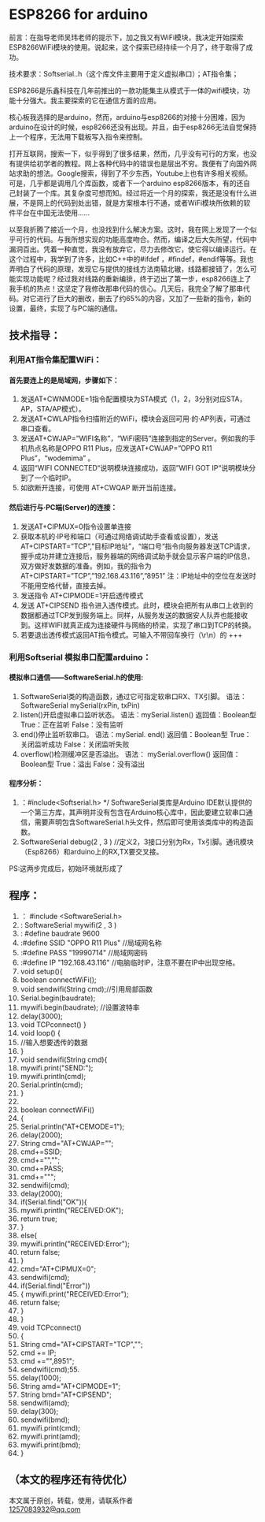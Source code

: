 

ESP8266 for arduino 
====== 
前言：在指导老师吴玮老师的提示下，加之我又有WiFi模块，我决定开始探索ESP8266WiFi模块的使用。说起来，这个探索已经持续一个月了，终于取得了成功。
 
技术要求：Softserial..h（这个库文件主要用于定义虚拟串口）；AT指令集；
  
  ESP8266是乐鑫科技在几年前推出的一款功能集主从模式于一体的wifi模块，功能十分强大。我主要探索的它在通信方面的应用。

  核心板我选择的是arduino，然而，arduino与esp8266的对接十分困难，因为arduino在设计的时候，esp8266还没有出现。并且，由于esp8266无法自觉保持上一个程序，无法用下载板写入指令来控制。

  打开互联网，搜索一下，似乎得到了很多结果，然而，几乎没有可行的方案，也没有提供给初学者的教程。网上各种代码中的错误也是层出不穷。我便有了向国外网站求助的想法。Google搜索，得到了不少东西，Youtube上也有许多相关视频。可是，几乎都是调用几个库函数，或者下一个arduino esp8266版本，有的还自己封装了一个库。其复杂度可想而知。经过将近一个月的探索，我还是没有什么进展，不是网上的代码到处出错，就是方案根本行不通，或者WiFi模块所依赖的软件平台在中国无法使用……

  以至我折腾了接近一个月，也没找到什么解决方案。这时，我在网上发现了一个似乎可行的代码。与我所想实现的功能高度吻合。然而，编译之后大失所望，代码中漏洞百出。凭着一种直觉，我没有放弃它，尽力去修改它，使它得以编译运行。在这个过程中，我学到了许多，比如C++中的#ifdef ，#findef，#endif等等。我也弄明白了代码的原理，发现它与提供的接线方法南辕北辙，线路都接错了，怎么可能实现功能呢？经过我对线路的重新编排，终于迈出了第一步，esp8266连上了我手机的热点！这坚定了我修改那串代码的信心。几天后，我完全了解了那串代码。对它进行了巨大的删改，删去了约65%的内容，又加了一些新的指令，新的设置，最终，实现了与PC端的通信。

## 技术指导：
### 利用AT指令集配置WiFi：
#### 首先要连上的是局域网，步骤如下：
1.	发送AT+CWNMODE=1指令配置模块为STA模式（1，2，3分别对应STA，AP，STA/AP模式）。   
2.	发送AT+CWLAP指令扫描附近的WiFi，模块会返回可用·的·AP列表，可通过串口查看。
3.	发送AT+CWJAP=”WIFI名称”，“WiFi密码”连接到指定的Server。例如我的手机热点名称是OPPO R11 Plus，应发送AT+CWJAP=”OPPO R11 Plus”，“wodemima”  。
4.	返回“WIFI CONNECTED“说明模块连接成功，返回”WIFI GOT IP“说明模块分到了一个临时IP。
5.	如欲断开连接，可使用 AT+CWQAP 断开当前连接。

   #### 然后进行与·PC端(Server)的连接：

1.	发送AT+CIPMUX=0指令设置单连接
2.	获取本机的·IP号和端口（可通过网络调试助手查看或设置），发送AT+CIPSTART=”TCP”,”目标IP地址”，“端口号“指令向服务器发送TCP请求，握手成功并建立连接后，服务器端的网络调试助手就会显示客户端的IP信息，双方做好发数据的准备。例如，我的指令为  AT+CIPSTART=”TCP”,”192.168.43.116”,”8951”  注：IP地址中的空位在发送时不能用空格代替，直接去掉。
3.	发送指令 AT+CIPMODE=1开启透传模式
4.	发送 AT+CIPSEND 指令进入透传模式。此时，模块会把所有从串口上收到的数据都通过TCP发到服务端上。同样，从服务发送的数据安人队弄也能接收到。这样WIFI就真正成为连接硬件与网络的桥梁，实现了串口到TCP的转换。
5.	若要退出透传模式返回AT指令模式。可输入不带回车换行（\r\n）的  +++
### 利用Softserial 模拟串口配置arduino：
#### 模拟串口通信——SoftwareSerial.h的使用:
1. SoftwareSerial类的构造函数，通过它可指定软串口RX、TX引脚。
 语法：SoftwareSerial mySerial(rxPin, txPin)
2.   listen()开启虚拟串口监听状态。
语法：mySerial.listen()
返回值：Boolean型  True：正在监听  False：没有监听
3.  end()停止监听软串口。
语法：mySerial. end()
返回值：Boolean型  True：关闭监听成功  False：关闭监听失败
4. overflow()检测缓冲区是否溢出。
语法：
mySerial.overflow() 返回值：Boolean型 True：溢出 False：没有溢出
#### 程序分析：
1. ：#include<Softserial.h>   */ SoftwareSerial类库是Arduino IDE默认提供的一个第三方库，其声明并没有包含在Arduino核心库中，因此要建立软串口通信，需要声明包含SoftwareSerial.h头文件，然后即可使用该类库中的构造函数。
2.  SoftwareSerial debug(2  , 3 ) //定义2，3接口分别为Rx，Tx引脚。通讯模块（Esp8266）和arduino上的RX,TX要交叉接。

PS:这两步完成后，初始环境就形成了

## 程序：
1. ： #include <SoftwareSerial.h>
2. : SoftwareSerial mywifi(2  , 3 )  
3. : #define baudrate 9600 
4. :#define SSID "OPPO R11 Plus"    //局域网名称
5. :#define PASS "19990714" //局域网密码
6. :#define IP "192.168.43.116"  //电脑临时IP，注意不要在IP中出现空格。
7. void setup(){
8.    boolean connectWiFi();
9.    void sendwifi(String cmd);//引用局部函数
10.   Serial.begin(baudrate);
11.   mywifi.begin(baudrate); //设置波特率
12.   delay(3000);
13.   void TCPconnect()    }
14. void loop() {
15.   //输入想要透传的数据
16.   }
17. void sendwifi(String cmd){
18.    mywifi.print("SEND:");
19.    mywifi.println(cmd);
20.    Serial.println(cmd);
21.  }
22. 
23.  boolean connectWiFi()
24.  {
25.   Serial.println("AT+CEMODE=1");
26.   delay(2000);
27.    String cmd="AT+CWJAP=\"";
28.    cmd+=SSID;
29.    cmd+="\",\"";
30.    cmd+=PASS;
31.    cmd+="\"";
32.    sendwifi(cmd);
33.    delay(2000);
34.    if(Serial.find("OK")){
35.    mywifi.println("RECEIVED:OK");
36.    return true;
37.    }
38.   else{
39.    mywifi.println("RECEIVED:Error");
40.    return false;
41.    }
42.  cmd="AT+CIPMUX=0";  
43.  sendwifi(cmd);
44.  if(Serial.find("Error"))
45.   { mywifi.print("RECEIVED:Error");
46.   return false;
47.    }
48.   }
49.  void TCPconnect()
50.   {
51.   String cmd="AT+CIPSTART=\"TCP\",\"";
52.   cmd += IP;
53.   cmd +="\",8951";
54.    sendwifi(cmd);55.
55.    delay(1000);
56. String amd="AT+CIPMODE=1";
57.   String bmd="AT+CIPSEND";
58.  sendwifi(amd);
59.  delay(300);
60.  sendwifi(bmd);
61.  mywifi.print(cmd);
62.  mywifi.print(amd);
63.  mywifi.print(bmd); 
64.    }                





  ## （本文的程序还有待优化）

  本文属于原创，转载，使用，请联系作者  
  1257083932@qq.com